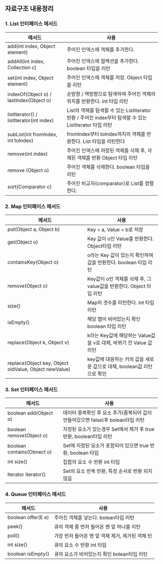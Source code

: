 ## 자료구조 내용정리

### 1. List 인터페이스 메서드

| 메서드 | 사용 |
| --- | --- |
| add(int index, Object element) | 주어진 인덱스에 객체를 추가한다. |
| addAll(int index, Collection c) | 주어진 인덱스에 컬렉션을 추가한다. boolean 타입을 리턴 |
| set(int index, Object element) | 주어진 인덱스에 객체를 저장. Object 타입을 리턴 |
| indexOf(Object o) / lastIndex(Object o) | 순방향 / 역방향으로 탐색하여 주어진 객체의 위치를 반환한다.  int 타입 리턴 |
| listIterator() / listIterator(int index) | List의 객체를 탐색할 수 있는 ListIterator 반환 / 주어진 index부터 탐색할 수 있는 ListIterator 타입 리턴 |
| subList(int fromIndex, int toIndex) | fromIndex부터 toIndex까지의 객체를 반환한다. List 타입을 리턴한다 |
| remove(int index) | 주어진 인덱스에 저장된 객체를 삭제 후, 삭제된 객체를 반환 Object 타입 리턴 |
| remove (Object o)  | 주어진 객체를 삭제한다. boolean 타입을 리턴 |
| sort(Comparator c) | 주어진 비교자(comparator)로 List를 정렬한다. |

### 2. Map 인터페이스 메서드

| 메서드 | 사용 |
| --- | --- |
| put(Object a, Object b) | Key = a, Value = b로 저장 |
| get(Object o) | Key 값이 o인 Value를 반환한다. Object타입 리턴 |
| containsKey(Object o) | o라는 Key 값이 있는지 확인하여 값을 반환한다. boolean 타입 리턴 |
| remove(Object o) | Key값이 o인 객체를 삭제 후, 그 value값을 반환한다. Object 타입 리턴 |
| size() | Map의 갯수를 리턴한다. int 타입 리턴 |
| isEmpty() | 해당 맵이 비어있는지 확인 boolean 타입 리턴 |
| replace(Object k, Object v) | k라는 Key값에 해당하는 Value값을 v로 대체, 바뀌기 전 Value 값 리턴 |
| replace(Object key, Object oldValue, Object newValue) | key값에 대응하는 키의 값을 새로운 값으로 대체, boolean값 리턴으로 확인 |

### 3. Set 인터페이스 메서드

| 메서드 | 사용 |
| --- | --- |
| boolean add(Object o) | 데이터 중복확인 후 요소 추가(중복되어 값이 안들어갔으면 false)후 bolean타입 리턴 |
| boolean remove(Object o) | 지정된 요소가 있는경우 Set에서 제거 후 true반환,  boolean타입 리턴 |
| boolean contains(Obnect o) | Set에 지정된 요소가 포함되어 있으면 true 반환, boolean 타입 |
| int size() | 집합의 요소 수 반환 int 타입 |
| Iterator<E> iterator() | Set의 요소 반복 반환, 특정 순서로 반환 되지 않음 |

### 4. Queue 인터페이스 메서드

| 메서드 | 사용 |
| --- | --- |
| boolean offer(E e) | 주어진 객체를 넣는다. bolean타입 리턴 |
| peek() | 큐의 객체 중 먼저 들어온 맨 앞 하나를 리턴 |
| poll() | 가장 먼저 들어온 맨 앞 객체 제거, 제거된 객체 턴 |
| int size() | 큐의 요소 수 반환 int 타입 |
| boolean isEmpty() | 큐의 요소가 비어있는지 확인 bolean타입 리턴 |
